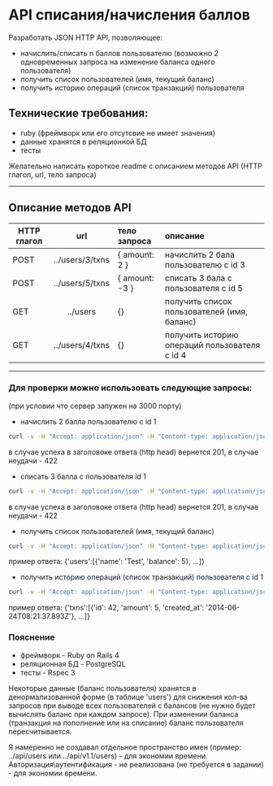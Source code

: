 # API списания/начисления баллов

Разработать JSON HTTP API, позволяющее:

- начислить/списать n баллов пользователю (возможно 2 одновременных запроса на изменение баланса одного пользователя)
- получить список пользователей (имя, текущий баланс)
- получить историю операций (список транзакций) пользователя


## Технические требования:

- ruby (фреймворк или его отсутсвие не имеет значения)
- данные хранятся в реляционной БД
- тесты

Желательно написать короткое readme с описанием методов API (HTTP глагол, url, тело запроса)

---

## Описание методов API

| HTTP глагол   | url              | тело запроса      | описание
| ------------- |:----------------:|:------------------|:-----------------------------------------------
| POST          | ../users/3/txns  | { amount: 2 }     | начислить 2 бала пользователю с id 3
| POST          | ../users/5/txns  | { amount: -3 }    | списать 3 бала c пользователя с id 5
| GET           | ../users         | {}                | получить список пользователей (имя, баланс)
| GET           | ../users/4/txns  | {}                | получить историю операций пользователя с id 4

----

### Для проверки можно использовать следующие запросы:
(при условии что сервер запужен на 3000 порту)

- начислить 2 балла пользователю с id 1
```bash
curl -v -H "Accept: application/json" -H "Content-type: application/json" -X POST -d ' {"txn": {"amount":2}}' http://localhost:3000/users/1/txns
```
  в случае успеха в заголовоке ответа (http head) вернется 201, в случае неудачи - 422

- списать 3 балла с пользователя id 1
```bash
curl -v -H "Accept: application/json" -H "Content-type: application/json" -X POST -d ' {"txn": {"amount":-3}}'  http://localhost:3000/users/1/txns
```
  в случае успеха в заголовоке ответа (http head) вернется 201, в случае неудачи - 422

- получить список пользователей (имя, текущий баланс)
```bash
curl -v -H "Accept: application/json" -H "Content-type: application/json" -X GET http://localhost:3000/users
```
  пример ответа: {'users':[{'name': 'Test', 'balance': 5}, ...]}

- получить историю операций (список транзакций) пользователя c id 1
```bash
curl -v -H "Accept: application/json" -H "Content-type: application/json" -X GET http://localhost:3000/users/1/txns
```
  пример ответа: {'txns':[{'id': 42, 'amount': 5, 'created_at': '2014-06-24T08:21:37.893Z'}, ...]}


### Пояснение
- фреймворк - Ruby on Rails 4
- реляционная БД - PostgreSQL
- тесты - Rspec 3

Некоторые данные (баланс пользователя) хранятся в денормализованной форме (в таблице 'users') для снижения
кол-ва запросов при выводе всех пользователей с балансов (не нужно будет вычислять баланс при каждом запросе).
При изменении баланса (транзакция на пополнение или на списание) баланс пользователя пересчитывается.

Я намеренно не создавал отдельное пространство имен (пример: ../api/users или ../api/v1.1/users) - для экономии времени.
Авторизация\аутентификация - не реализована (не требуется в задании) - для экономии времени.
